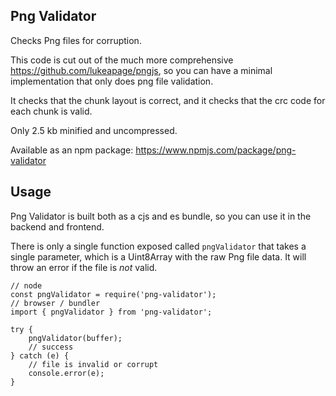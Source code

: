 Png Validator
---

Checks Png files for corruption.

This code is cut out of the much more comprehensive https://github.com/lukeapage/pngjs, so you can have a minimal implementation that only does png file validation.

It checks that the chunk layout is correct, and it checks that the crc code for each chunk is valid.

Only 2.5 kb minified and uncompressed.

Available as an npm package: https://www.npmjs.com/package/png-validator

Usage
---

Png Validator is built both as a cjs and es bundle, so you can use it in the backend and frontend.

There is only a single function exposed called `pngValidator` that takes a single parameter, which is a Uint8Array with the raw Png file data. It will throw an error if the file is _not_ valid.

```
// node
const pngValidator = require('png-validator');
// browser / bundler
import { pngValidator } from 'png-validator';

try {
	pngValidator(buffer);
	// success
} catch (e) {
	// file is invalid or corrupt
	console.error(e);
}
```
